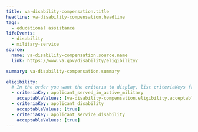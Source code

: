 ```yaml
---
title: va-disability-compensation.title
headline: va-disability-compensation.headline
tags:
  - educational assistance
lifeEvents:
  - disability
  - military-service
source:
  name: va-disability-compensation.source.name
  link: https://www.va.gov/disability/eligibility/

summary: va-disability-compensation.summary

eligibility:
  # In the order you want the criteria to display, list criteriaKeys from the csv here, each followed by a comma-separated list of which values indicate eligibility for that criteria. Wrap individual values in quotes if they have inner commas.
  - criteriaKey: applicant_served_in_active_military
    acceptableValues: [va-disability-compensation.eligibility.acceptableValues]
  - criteriaKey: applicant_disability
    acceptableValues: [true]
  - criteriaKey: applicant_service_disability
    acceptableValues: [true]
---
```

